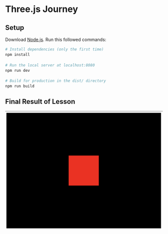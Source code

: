 # Three.js Journey

## Setup

Download [Node.js](https://nodejs.org/en/download/).
Run this followed commands:

```bash
# Install dependencies (only the first time)
npm install

# Run the local server at localhost:8080
npm run dev

# Build for production in the dist/ directory
npm run build
```

## Final Result of Lesson

![04 Webpack Final Render](https://github.com/fernandojne-dev/threejs-course/blob/main/Chapter-01/04-webpack/static/04-webpack-final-render.png?raw=true 'Cube front side')
